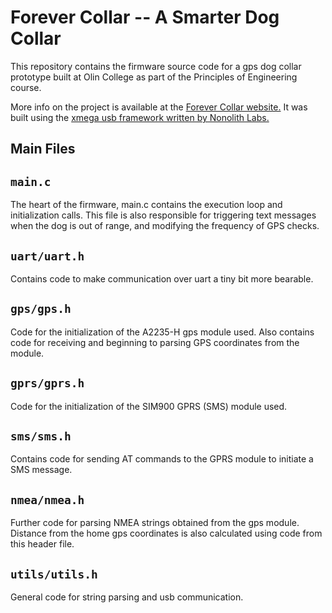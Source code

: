 Forever Collar -- A Smarter Dog Collar
================================================

This repository contains the firmware source code for a gps dog collar prototype built at Olin College as part of the Principles of Engineering course.

More info on the project is available at the [Forever Collar website.](https://forevercollar.weebly.com) It was built using the [xmega usb framework written by Nonolith Labs.](https://github.com/nonolith/xmega-firmware-framework)

Main Files
----------

`main.c` 
-------
The heart of the firmware, main.c contains the execution loop and initialization calls.  This file is also responsible for triggering text messages when the dog is out of range, and modifying the frequency of GPS checks.

`uart/uart.h` 
-----------
Contains code to make communication over uart a tiny bit more bearable.

`gps/gps.h`
----------
Code for the initialization of the A2235-H gps module used.
Also contains code for receiving and beginning to parsing GPS coordinates from the module.

`gprs/gprs.h`
-----------
Code for the initialization of the SIM900 GPRS (SMS) module used.

`sms/sms.h`
--------------
Contains code for sending AT commands to the GPRS module to initiate a SMS message.  

`nmea/nmea.h`
-----------
Further code for parsing NMEA strings obtained from the gps module.
Distance from the home gps coordinates is also calculated using code from this header file.

`utils/utils.h`
-------------
General code for string parsing and usb communication.

